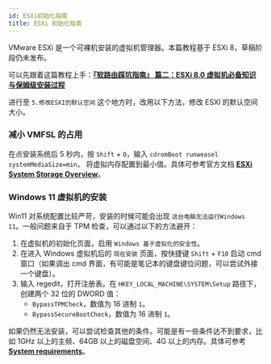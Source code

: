 ```yaml
---
id: ESXi初始化指南
title: ESXi 初始化指南
---
```


VMware ESXi 是一个可裸机安装的虚拟机管理器。本篇教程基于 ESXi 8，草稿阶段仍未发布。

可以先跟着这篇教程上手：[**『软路由踩坑指南』 篇二：ESXi 8.0 虚拟机必备知识与保姆级安装过程**](https://post.smzdm.com/p/a8x6o5on/p3/?sort_tab=hot/#comments)

进行至 `5.修改ESXI的默认空间` 这个地方时，改用以下方法，修改 ESXI 的默认空间大小。

### 减小 VMFSL 的占用

在点安装系统后 5 秒内，按 `Shift` + `O`，输入 `cdromBoot runweasel systemMediaSize=min`， 将虚拟内存配置到最小值。具体可参考官方文档 [**ESXi System Storage Overview**](https://docs.vmware.com/en/VMware-vSphere/7.0/com.vmware.esxi.install.doc/GUID-474D003B-C6FB-465D-BC1B-5FD30F8E2209.html?hWord=N4IghgNiBcIM4E84BcCmBbAsqgJgSzAGU8AvVEAXyA#esxi-70-system-storage-links-2)。

### Windows 11 虚拟机的安装

Win11 对系统配置比较严苛，安装的时候可能会出现 `这台电脑无法运行Windows 11`。一般问题来自于 TPM 检查，可以通过以下的方法避开：

1. 在虚拟机的初始化页面，启用 `Windows 基于虚拟化的安全性`。
2. 在进入 Windows 虚拟机后的 `现在安装` 页面，按快捷键 `Shift` + `F10` 启动 cmd 窗口（如果调出 cmd 界面，有可能是笔记本的键盘键位问题，可以尝试外接一个键盘）。
3. 输入 regedit，打开注册表。在 `HKEY_LOCAL_MACHINE\SYSTEM\Setup` 路径下，创建两个 32 位的 DWORD 值：
   - `BypassTPMCheck`，数值为 16 进制 `1`。
   - `BypassSecureBootCheck`，数值为 16 进制 `1`。

如果仍然无法安装，可以尝试检查其他的条件。可能是有一些条件达不到要求，比如 1GHz 以上的主频、64GB 以上的磁盘空间、4G 以上的内存。具体可参考 [**System requirements**](https://www.microsoft.com/en-us/windows/windows-11-specifications?r=1)。
